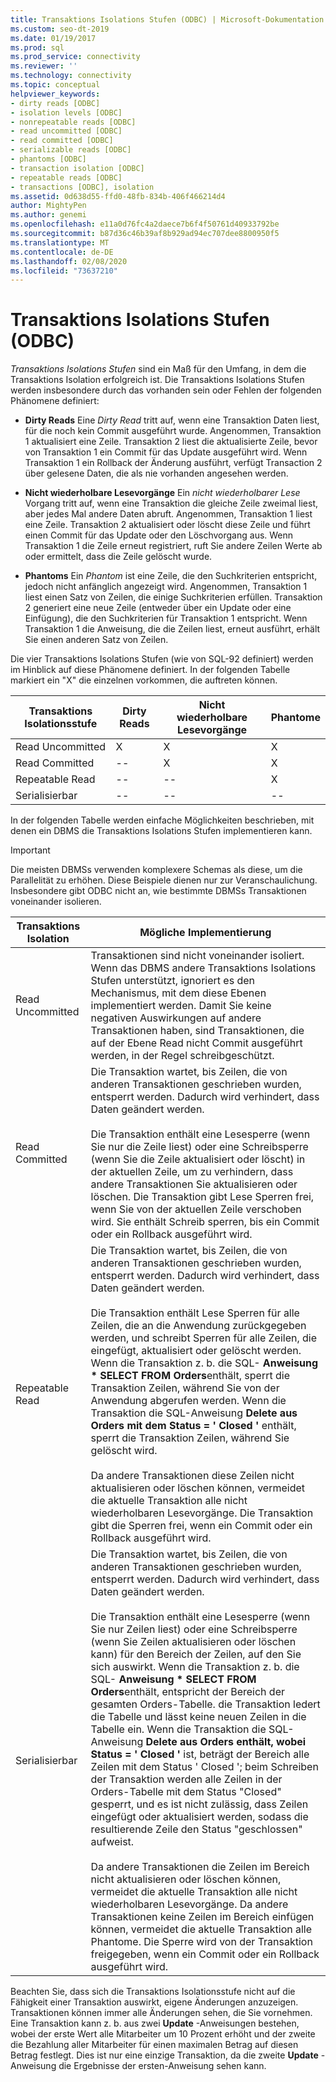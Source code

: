```yaml
---
title: Transaktions Isolations Stufen (ODBC) | Microsoft-Dokumentation
ms.custom: seo-dt-2019
ms.date: 01/19/2017
ms.prod: sql
ms.prod_service: connectivity
ms.reviewer: ''
ms.technology: connectivity
ms.topic: conceptual
helpviewer_keywords:
- dirty reads [ODBC]
- isolation levels [ODBC]
- nonrepeatable reads [ODBC]
- read uncommitted [ODBC]
- read committed [ODBC]
- serializable reads [ODBC]
- phantoms [ODBC]
- transaction isolation [ODBC]
- repeatable reads [ODBC]
- transactions [ODBC], isolation
ms.assetid: 0d638d55-ffd0-48fb-834b-406f466214d4
author: MightyPen
ms.author: genemi
ms.openlocfilehash: e11a0d76fc4a2daece7b6f4f50761d40933792be
ms.sourcegitcommit: b87d36c46b39af8b929ad94ec707dee8800950f5
ms.translationtype: MT
ms.contentlocale: de-DE
ms.lasthandoff: 02/08/2020
ms.locfileid: "73637210"
---
```

# <a name="transaction-isolation-levels-odbc"></a>Transaktions Isolations Stufen (ODBC)
*Transaktions Isolations Stufen* sind ein Maß für den Umfang, in dem die Transaktions Isolation erfolgreich ist. Die Transaktions Isolations Stufen werden insbesondere durch das vorhanden sein oder Fehlen der folgenden Phänomene definiert:  
  
-   **Dirty Reads** Eine *Dirty Read* tritt auf, wenn eine Transaktion Daten liest, für die noch kein Commit ausgeführt wurde. Angenommen, Transaktion 1 aktualisiert eine Zeile. Transaktion 2 liest die aktualisierte Zeile, bevor von Transaktion 1 ein Commit für das Update ausgeführt wird. Wenn Transaktion 1 ein Rollback der Änderung ausführt, verfügt Transaction 2 über gelesene Daten, die als nie vorhanden angesehen werden.  
  
-   **Nicht wiederholbare Lesevorgänge** Ein *nicht wiederholbarer Lese* Vorgang tritt auf, wenn eine Transaktion die gleiche Zeile zweimal liest, aber jedes Mal andere Daten abruft. Angenommen, Transaktion 1 liest eine Zeile. Transaktion 2 aktualisiert oder löscht diese Zeile und führt einen Commit für das Update oder den Löschvorgang aus. Wenn Transaktion 1 die Zeile erneut registriert, ruft Sie andere Zeilen Werte ab oder ermittelt, dass die Zeile gelöscht wurde.  
  
-   **Phantoms** Ein *Phantom* ist eine Zeile, die den Suchkriterien entspricht, jedoch nicht anfänglich angezeigt wird. Angenommen, Transaktion 1 liest einen Satz von Zeilen, die einige Suchkriterien erfüllen. Transaktion 2 generiert eine neue Zeile (entweder über ein Update oder eine Einfügung), die den Suchkriterien für Transaktion 1 entspricht. Wenn Transaktion 1 die Anweisung, die die Zeilen liest, erneut ausführt, erhält Sie einen anderen Satz von Zeilen.  
  
 Die vier Transaktions Isolations Stufen (wie von SQL-92 definiert) werden im Hinblick auf diese Phänomene definiert. In der folgenden Tabelle markiert ein "X" die einzelnen vorkommen, die auftreten können.  
  
|Transaktions Isolationsstufe|Dirty Reads|Nicht wiederholbare Lesevorgänge|Phantome|  
|---------------------------------|-----------------|-------------------------|--------------|  
|Read Uncommitted|X|X|X|  
|Read Committed|--|X|X|  
|Repeatable Read|--|--|X|  
|Serialisierbar|--|--|--|  
  
 In der folgenden Tabelle werden einfache Möglichkeiten beschrieben, mit denen ein DBMS die Transaktions Isolations Stufen implementieren kann.  
  
> [!IMPORTANT]  
>  Die meisten DBMSs verwenden komplexere Schemas als diese, um die Parallelität zu erhöhen. Diese Beispiele dienen nur zur Veranschaulichung. Insbesondere gibt ODBC nicht an, wie bestimmte DBMSs Transaktionen voneinander isolieren.  
  
|Transaktions Isolation|Mögliche Implementierung|  
|---------------------------|-----------------------------|  
|Read Uncommitted|Transaktionen sind nicht voneinander isoliert. Wenn das DBMS andere Transaktions Isolations Stufen unterstützt, ignoriert es den Mechanismus, mit dem diese Ebenen implementiert werden. Damit Sie keine negativen Auswirkungen auf andere Transaktionen haben, sind Transaktionen, die auf der Ebene Read nicht Commit ausgeführt werden, in der Regel schreibgeschützt.|  
|Read Committed|Die Transaktion wartet, bis Zeilen, die von anderen Transaktionen geschrieben wurden, entsperrt werden. Dadurch wird verhindert, dass Daten geändert werden.<br /><br /> Die Transaktion enthält eine Lesesperre (wenn Sie nur die Zeile liest) oder eine Schreibsperre (wenn Sie die Zeile aktualisiert oder löscht) in der aktuellen Zeile, um zu verhindern, dass andere Transaktionen Sie aktualisieren oder löschen. Die Transaktion gibt Lese Sperren frei, wenn Sie von der aktuellen Zeile verschoben wird. Sie enthält Schreib sperren, bis ein Commit oder ein Rollback ausgeführt wird.|  
|Repeatable Read|Die Transaktion wartet, bis Zeilen, die von anderen Transaktionen geschrieben wurden, entsperrt werden. Dadurch wird verhindert, dass Daten geändert werden.<br /><br /> Die Transaktion enthält Lese Sperren für alle Zeilen, die an die Anwendung zurückgegeben werden, und schreibt Sperren für alle Zeilen, die eingefügt, aktualisiert oder gelöscht werden. Wenn die Transaktion z. b. die SQL- **Anweisung \* SELECT FROM Orders**enthält, sperrt die Transaktion Zeilen, während Sie von der Anwendung abgerufen werden. Wenn die Transaktion die SQL-Anweisung **Delete aus Orders mit dem Status = ' Closed '** enthält, sperrt die Transaktion Zeilen, während Sie gelöscht wird.<br /><br /> Da andere Transaktionen diese Zeilen nicht aktualisieren oder löschen können, vermeidet die aktuelle Transaktion alle nicht wiederholbaren Lesevorgänge. Die Transaktion gibt die Sperren frei, wenn ein Commit oder ein Rollback ausgeführt wird.|  
|Serialisierbar|Die Transaktion wartet, bis Zeilen, die von anderen Transaktionen geschrieben wurden, entsperrt werden. Dadurch wird verhindert, dass Daten geändert werden.<br /><br /> Die Transaktion enthält eine Lesesperre (wenn Sie nur Zeilen liest) oder eine Schreibsperre (wenn Sie Zeilen aktualisieren oder löschen kann) für den Bereich der Zeilen, auf den Sie sich auswirkt. Wenn die Transaktion z. b. die SQL- **Anweisung \* SELECT FROM Orders**enthält, entspricht der Bereich der gesamten Orders-Tabelle. die Transaktion ledert die Tabelle und lässt keine neuen Zeilen in die Tabelle ein. Wenn die Transaktion die SQL-Anweisung **Delete aus Orders enthält, wobei Status = ' Closed '** ist, beträgt der Bereich alle Zeilen mit dem Status ' Closed '; beim Schreiben der Transaktion werden alle Zeilen in der Orders-Tabelle mit dem Status "Closed" gesperrt, und es ist nicht zulässig, dass Zeilen eingefügt oder aktualisiert werden, sodass die resultierende Zeile den Status "geschlossen" aufweist.<br /><br /> Da andere Transaktionen die Zeilen im Bereich nicht aktualisieren oder löschen können, vermeidet die aktuelle Transaktion alle nicht wiederholbaren Lesevorgänge. Da andere Transaktionen keine Zeilen im Bereich einfügen können, vermeidet die aktuelle Transaktion alle Phantome. Die Sperre wird von der Transaktion freigegeben, wenn ein Commit oder ein Rollback ausgeführt wird.|  
  
 Beachten Sie, dass sich die Transaktions Isolationsstufe nicht auf die Fähigkeit einer Transaktion auswirkt, eigene Änderungen anzuzeigen. Transaktionen können immer alle Änderungen sehen, die Sie vornehmen. Eine Transaktion kann z. b. aus zwei **Update** -Anweisungen bestehen, wobei der erste Wert alle Mitarbeiter um 10 Prozent erhöht und der zweite die Bezahlung aller Mitarbeiter für einen maximalen Betrag auf diesen Betrag festlegt. Dies ist nur eine einzige Transaktion, da die zweite **Update** -Anweisung die Ergebnisse der ersten-Anweisung sehen kann.
